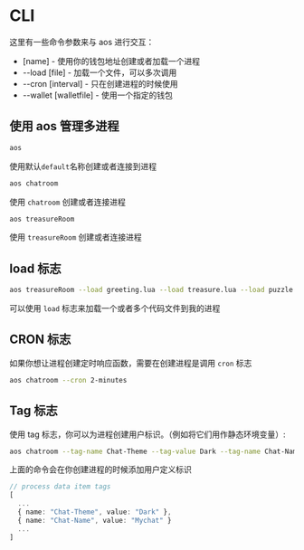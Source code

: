 # CLI

这里有一些命令参数来与 aos 进行交互：

- [name] - 使用你的钱包地址创建或者加载一个进程
- --load [file] - 加载一个文件，可以多次调用
- --cron [interval] - 只在创建进程的时候使用
- --wallet [walletfile] - 使用一个指定的钱包

## 使用 aos 管理多进程

```sh
aos
```

使用默认`default`名称创建或者连接到进程

```sh
aos chatroom
```

使用 `chatroom` 创建或者连接进程

```sh
aos treasureRoom
```

使用 `treasureRoom` 创建或者连接进程

## load 标志

```sh
aos treasureRoom --load greeting.lua --load treasure.lua --load puzzle.lua
```

可以使用 `load` 标志来加载一个或者多个代码文件到我的进程

## CRON 标志

如果你想让进程创建定时响应函数，需要在创建进程是调用 `cron` 标志

```sh
aos chatroom --cron 2-minutes
```

## Tag 标志

使用 tag 标志，你可以为进程创建用户标识。（例如将它们用作静态环境变量）:

```sh
aos chatroom --tag-name Chat-Theme --tag-value Dark --tag-name Chat-Name --tag-value Mychat
```

上面的命令会在你创建进程的时候添加用户定义标识

```ts
// process data item tags
[
  ...
  { name: "Chat-Theme", value: "Dark" },
  { name: "Chat-Name", value: "Mychat" }
  ...
]
```
